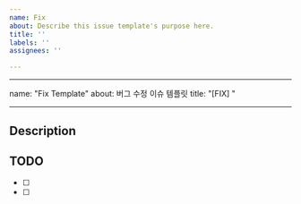 ```yaml
---
name: Fix
about: Describe this issue template's purpose here.
title: ''
labels: ''
assignees: ''

---
```


---
name: "Fix Template"
about: 버그 수정 이슈 템플릿
title: "[FIX] "

---

## Description


## TODO
- [ ] 
- [ ]
